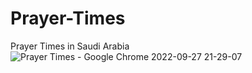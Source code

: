 # Prayer-Times
Prayer Times in Saudi Arabia
![Prayer Times - Google Chrome 2022-09-27 21-29-07](https://user-images.githubusercontent.com/112592058/193411467-87df6b04-4ba2-438e-acdd-b5234a741750.gif)
